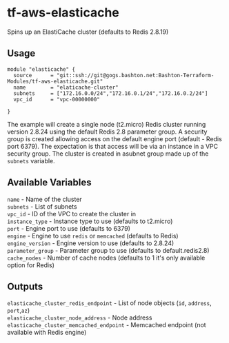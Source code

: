 # tf-aws-elasticache

Spins up an ElastiCache cluster (defaults to Redis 2.8.19)

## Usage

```
module "elasticache" {
  source      = "git::ssh://git@gogs.bashton.net:Bashton-Terraform-Modules/tf-aws-elasticache.git"
  name        = "elaticache-cluster"
  subnets     = ["172.16.0.0/24","172.16.0.1/24","172.16.0.2/24"]
  vpc_id      = "vpc-00000000"

}
```

The example will create a single node (t2.micro) Redis cluster running version
2.8.24 using the default Redis 2.8 parameter group. A security group is created
allowing access on the default engine port (default - Redis port 6379). The
expectation is that access will be via an instance in a VPC security group.
The cluster is created in asubnet group made up of the `subnets` variable.

## Available Variables
`name` - Name of the cluster  
`subnets` - List of subnets   
`vpc_id` - ID of the VPC to create the cluster in  
`instance_type` - Instance type to use (defaults to t2.micro)  
`port` - Engine port to use (defaults to 6379)  
`engine` - Engine to use `redis` or `memcached` (defaults to Redis)  
`engine_version` - Engine version to use (defaults to 2.8.24)  
`parameter_group` - Parameter group to use (defaults to default.redis2.8)  
`cache_nodes` - Number of cache nodes (defaults to 1 it's only available option
for Redis)  

## Outputs  
`elasticache_cluster_redis_endpoint` - List of node objects (`id`, `address`, `port`,`az`)  
`elasticache_cluster_node_address` - Node address  
`elasticache_cluster_memcached_endpoint` - Memcached endpoint (not available with Redis engine)  
